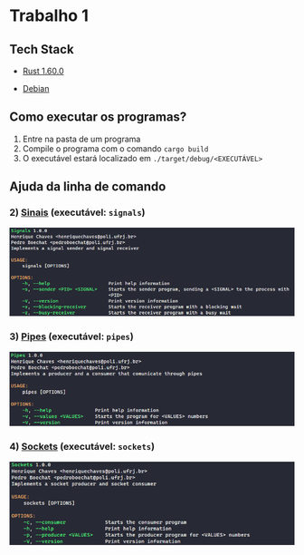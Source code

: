# Trabalho 1

## Tech Stack

- [Rust 1.60.0](https://blog.rust-lang.org/2022/04/07/Rust-1.60.0.html)

- [Debian](https://www.debian.org/)

## Como executar os programas?

1. Entre na pasta de um programa
2. Compile o programa com o comando `cargo build`
3. O executável estará localizado em `./target/debug/<EXECUTÁVEL>`

## Ajuda da linha de comando

### 2) [Sinais](https://github.com/pedroboechat/COS470_SistemasDistribuidos/tree/main/Trabalho_1/02_Signals) (executável: `signals`)

![signals](../assets/T1/signals_help.png)

### 3) [Pipes](https://github.com/pedroboechat/COS470_SistemasDistribuidos/tree/main/Trabalho_1/03_Pipes) (executável: `pipes`)

![pipes](../assets/T1/pipes_help.png)

### 4) [Sockets](https://github.com/pedroboechat/COS470_SistemasDistribuidos/tree/main/Trabalho_1/04_Sockets) (executável: `sockets`)

![sockets](../assets/T1/sockets_help.png)